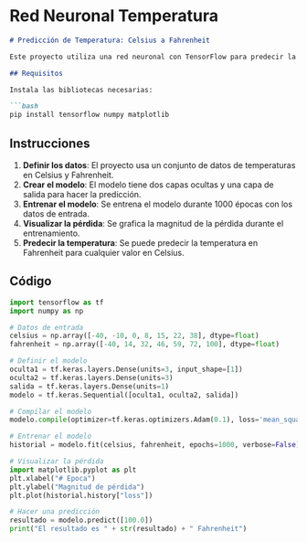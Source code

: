 # Red Neuronal Temperatura


````markdown
# Predicción de Temperatura: Celsius a Fahrenheit

Este proyecto utiliza una red neuronal con TensorFlow para predecir la temperatura en Fahrenheit a partir de un valor en Celsius.

## Requisitos

Instala las bibliotecas necesarias:

```bash
pip install tensorflow numpy matplotlib
````

## Instrucciones

1. **Definir los datos**: El proyecto usa un conjunto de datos de temperaturas en Celsius y Fahrenheit.
2. **Crear el modelo**: El modelo tiene dos capas ocultas y una capa de salida para hacer la predicción.
3. **Entrenar el modelo**: Se entrena el modelo durante 1000 épocas con los datos de entrada.
4. **Visualizar la pérdida**: Se grafica la magnitud de la pérdida durante el entrenamiento.
5. **Predecir la temperatura**: Se puede predecir la temperatura en Fahrenheit para cualquier valor en Celsius.

## Código

```python
import tensorflow as tf
import numpy as np

# Datos de entrada
celsius = np.array([-40, -10, 0, 8, 15, 22, 38], dtype=float)
fahrenheit = np.array([-40, 14, 32, 46, 59, 72, 100], dtype=float)

# Definir el modelo
oculta1 = tf.keras.layers.Dense(units=3, input_shape=[1])
oculta2 = tf.keras.layers.Dense(units=3)
salida = tf.keras.layers.Dense(units=1)
modelo = tf.keras.Sequential([oculta1, oculta2, salida])

# Compilar el modelo
modelo.compile(optimizer=tf.keras.optimizers.Adam(0.1), loss='mean_squared_error')

# Entrenar el modelo
historial = modelo.fit(celsius, fahrenheit, epochs=1000, verbose=False)

# Visualizar la pérdida
import matplotlib.pyplot as plt
plt.xlabel("# Epoca")
plt.ylabel("Magnitud de pérdida")
plt.plot(historial.history["loss"])

# Hacer una predicción
resultado = modelo.predict([100.0])
print("El resultado es " + str(resultado) + " Fahrenheit")
```



